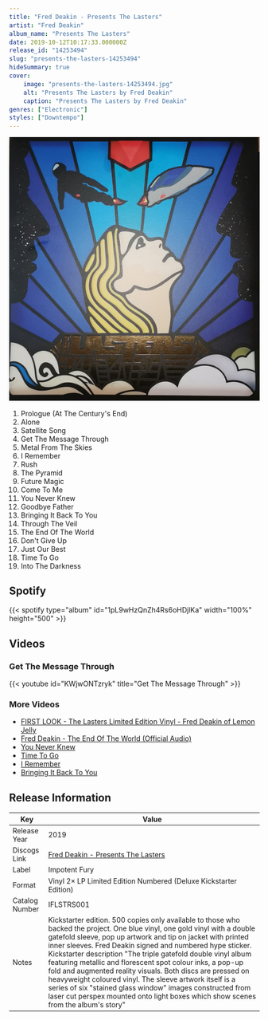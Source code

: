 ```yaml
---
title: "Fred Deakin - Presents The Lasters"
artist: "Fred Deakin"
album_name: "Presents The Lasters"
date: 2019-10-12T10:17:33.000000Z
release_id: "14253494"
slug: "presents-the-lasters-14253494"
hideSummary: true
cover:
    image: "presents-the-lasters-14253494.jpg"
    alt: "Presents The Lasters by Fred Deakin"
    caption: "Presents The Lasters by Fred Deakin"
genres: ["Electronic"]
styles: ["Downtempo"]
---
```


![Presents The Lasters by Fred Deakin](presents-the-lasters-14253494.jpg)

<!-- section break -->

1. Prologue (At The Century's End)
2. Alone
3. Satellite Song
4. Get The Message Through
5. Metal From The Skies
6. I Remember
7. Rush
8. The Pyramid
9. Future Magic
10. Come To Me
11. You Never Knew
12. Goodbye Father
13. Bringing It Back To You
14. Through The Veil
15. The End Of The World
16. Don't Give Up
17. Just Our Best
18. Time To Go
19. Into The Darkness

<!-- section break -->


## Spotify
{{< spotify type="album" id="1pL9wHzQnZh4Rs6oHDjlKa" width="100%" height="500" >}}



## Videos
### Get The Message Through
{{< youtube id="KWjwONTzryk" title="Get The Message Through" >}}<br>

### More Videos

- [FIRST LOOK - The Lasters Limited Edition Vinyl - Fred Deakin of Lemon Jelly](https://www.youtube.com/watch?v=OE4YLy-4SgI)
- [Fred Deakin - The End Of The World (Official Audio)](https://www.youtube.com/watch?v=tTRS9LS7IQY)
- [You Never Knew](https://www.youtube.com/watch?v=mCGShoLV2eg)
- [Time To Go](https://www.youtube.com/watch?v=caC1YKzZRkA)
- [I Remember](https://www.youtube.com/watch?v=4YUNecmI7RQ)
- [Bringing It Back To You](https://www.youtube.com/watch?v=4yhZzBTaA8A)


## Release Information
|  Key           | Value                                                |
| ---------------| ---------------------------------------------------- |
| Release Year   | 2019                                   |
| Discogs Link   | [Fred Deakin - Presents The Lasters](https://www.discogs.com/release/14253494-Fred-Deakin-Presents-The-Lasters) |
| Label          | Impotent Fury |
| Format         | Vinyl 2× LP Limited Edition Numbered (Deluxe Kickstarter Edition) |
| Catalog Number | IFLSTRS001 |
| Notes | Kickstarter edition. 500 copies only available to those who backed the project. One blue vinyl, one gold vinyl with a double gatefold sleeve, pop up artwork and tip on jacket with printed inner sleeves. Fred Deakin signed and numbered hype sticker.  Kickstarter description "The triple gatefold double vinyl album featuring metallic and florescent spot colour inks, a pop-up fold and augmented reality visuals. Both discs are pressed on heavyweight coloured vinyl. The sleeve artwork itself is a series of six "stained glass window" images constructed from laser cut perspex mounted onto light boxes which show scenes from the album's story" |